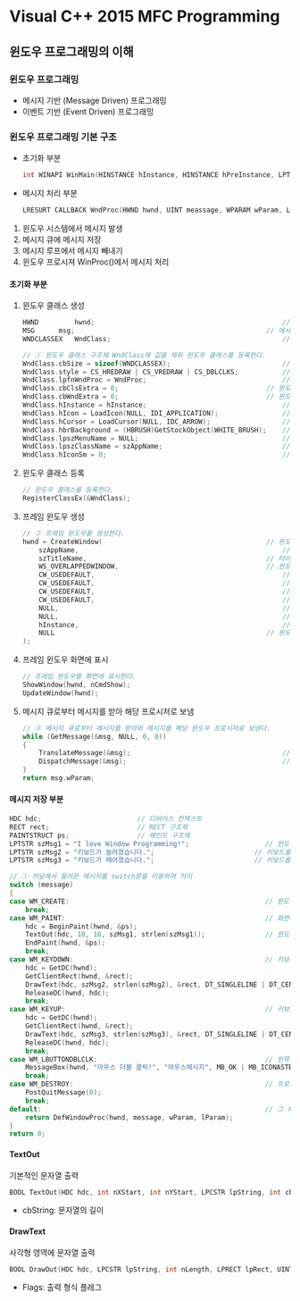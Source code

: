 # Visual C++ 2015 MFC Programming

## 윈도우 프로그래밍의 이해

### 윈도우 프로그래밍

- 메시지 기반 (Message Driven) 프로그래밍
- 이벤트 기반 (Event Driven) 프로그래밍



### 윈도우 프로그래밍 기본 구조

- 초기화 부분

  ```c++
  int WINAPI WinMain(HINSTANCE hInstance, HINSTANCE hPreInstance, LPTSTR lpszCmdLine);
  ```

- 메시지 처리 부분

  ```c++
  LRESURT CALLBACK WndProc(HWND hwnd, UINT meassage, WPARAM wParam, LPARAM lParam);
  ```

  

1. 윈도우 시스템에서 메시지 발생
2. 메시지 큐에 메시지 저장 
3. 메시지 루프에서 메시지 빼내기
4. 윈도우 프로시져 WinProc()에서 메시지 처리



#### 초기화 부분

1. 윈도우 클래스 생성

   ```c++
   HWND 		hwnd;												// 윈도우 핸들
   MSG 		msg;												// 메시지 구조체
   WNDCLASSEX	WndClass;   										// 윈도우 클래스 구조체		
   
   // ① 윈도우 클래스 구조체 WndClass에 값을 채워 윈도우 클래스를 등록한다.
   WndClass.cbSize = sizeof(WNDCLASSEX);							// 구조체 크기
   WndClass.style = CS_HREDRAW | CS_VREDRAW | CS_DBLCLKS;			// 클래스 스타일
   WndClass.lpfnWndProc = WndProc;									// 윈도우 프로시저
   WndClass.cbClsExtra = 0;										// 윈도우클래스 데이터영역
   WndClass.cbWndExtra = 0;										// 윈도우의 데이터영역
   WndClass.hInstance = hInstance;									// 인스턴스 핸들
   WndClass.hIcon = LoadIcon(NULL, IDI_APPLICATION);				// 아이콘 핸들
   WndClass.hCursor = LoadCursor(NULL, IDC_ARROW);					// 커서 핸들
   WndClass.hbrBackground = (HBRUSH)GetStockObject(WHITE_BRUSH);	// 배경 브러시 핸들
   WndClass.lpszMenuName = NULL;									// 메뉴 이름
   WndClass.lpszClassName = szAppName;								// 윈도우 클래스 이름
   WndClass.hIconSm = 0;											// 기본적인 작은 아이콘
   ```

2. 윈도우 클래스 등록

   ```c++
   // 윈도우 클래스를 등록한다.
   RegisterClassEx(&WndClass);
   ```

3. 프레임 윈도우 생성

   ```c++
   // ② 프레임 윈도우를 생성한다.
   hwnd = CreateWindow(											// 윈도우 생성 API　함수
       szAppName,													// 등록된 윈도우 클래스 이름
       szTitleName,												// 타이틀 바에 출력될 문자열
       WS_OVERLAPPEDWINDOW,										// 윈도우 스타일
       CW_USEDEFAULT,												// 윈도우 좌측 상단의 x좌표
       CW_USEDEFAULT,												// 윈도우 좌측 상단의 y좌표
       CW_USEDEFAULT,												// 윈도우의 너비
       CW_USEDEFAULT,												// 윈도우의 높이
       NULL,														// 부모 윈도우의 핸들
       NULL,														// 메뉴 또는 자식 윈도우의 핸들
       hInstance,													// 애플리케이션 인스턴스 핸들
       NULL														// 윈도우 생성 데이터의 주소 
   );
   ```

4. 프레임 윈도우 화면에 표시

   ```c++
   // 프레임 윈도우를 화면에 표시한다.
   ShowWindow(hwnd, nCmdShow);
   UpdateWindow(hwnd);
   ```

5. 메시지 큐로부터 메시지를 받아 해당 프로시저로 보냄

   ```c++
   // ③ 메시지 큐로부터 메시지를 받아와 메시지를 해당 윈도우 프로시저로 보낸다.
   while (GetMessage(&msg, NULL, 0, 0))
   {
       TranslateMessage(&msg);										// 메시지를 번역한다.
       DispatchMessage(&msg);										// 메시지를 해당 윈도우 프로시저로 보낸다.
   }
   return msg.wParam;
   ```

   

#### 메시지 저장 부분

```c++
HDC hdc;						// 디바이스 컨텍스트
RECT rect;						// RECT 구조체
PAINTSTRUCT ps;					// 페인트 구조체
LPTSTR szMsg1 = "I love Window Programming!";					// 윈도우에 출력될 문자열
LPTSTR szMsg2 = "키보드가 눌러졌습니다.";							// 키보드를 눌렀을 때 출력될 문자열
LPTSTR szMsg3 = "키보드가 떼어졌습니다.";							// 키보드를 떼었을 때 출력될 문자열

// ① 커널에서 들어온 메시지를 switch문을 이용하여 처리
switch (message)
{
case WM_CREATE:													// 윈도우가 처음 생성 메시지가 온 경우
    break;
case WM_PAINT:													// 화면에 출력 메시지가 온 경우
    hdc = BeginPaint(hwnd, &ps);
    TextOut(hdc, 10, 10, szMsg1, strlen(szMsg1));  				// 윈도우에 문자열을 출력
    EndPaint(hwnd, &ps);
    break;
case WM_KEYDOWN:												// 키보드 버튼이 눌린 경우
    hdc = GetDC(hwnd);
    GetClientRect(hwnd, &rect);
    DrawText(hdc, szMsg2, strlen(szMsg2), &rect, DT_SINGLELINE | DT_CENTER | DT_VCENTER);
    ReleaseDC(hwnd, hdc);
    break;
case WM_KEYUP:													// 키보드 버튼이 떼어진 경우
    hdc = GetDC(hwnd);
    GetClientRect(hwnd, &rect);
    DrawText(hdc, szMsg3, strlen(szMsg3), &rect, DT_SINGLELINE | DT_CENTER | DT_VCENTER);
    ReleaseDC(hwnd, hdc);
    break;
case WM_LBUTTONDBLCLK:             								// 왼쪽 마우스를 더블 클릭한 경우
    MessageBox(hwnd, "마우스 더블 클릭!", "마우스메시지", MB_OK | MB_ICONASTERISK);
    break;
case WM_DESTROY:												// 프로그램 종료 메시지가 온 경우
    PostQuitMessage(0);
    break;
default:														// 그 외의 메시지가 온 경우
    return DefWindowProc(hwnd, message, wParam, lParam);
}
return 0;
```



#### TextOut

기본적인 문자열 출력

```c++
BOOL TextOut(HDC hdc, int nXStart, int nYStart, LPCSTR lpString, int cbString)
```

- cbString: 문자열의 길이



#### DrawText

사각형 영역에 문자열 출력

```c++
BOOL DrawOut(HDC hdc, LPCSTR lpString, int nLength, LPRECT lpRect, UINT Flags);
```

- Flags: 출력 형식 플레그